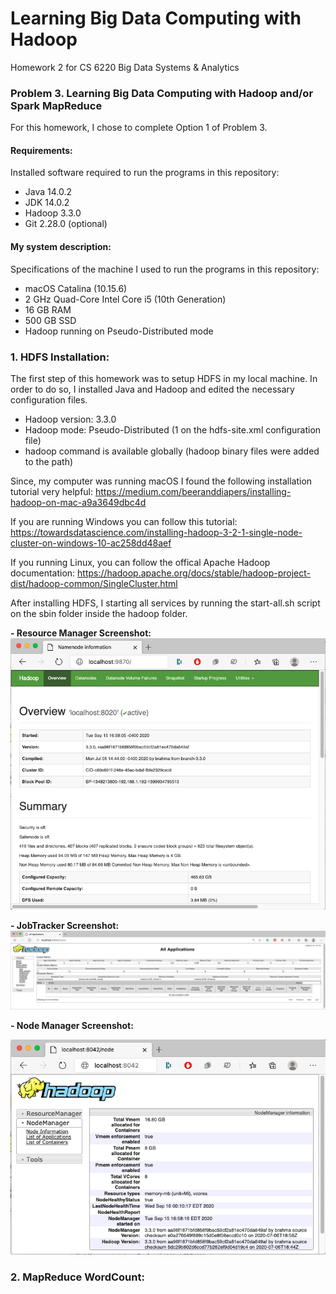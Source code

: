 # Learning Big Data Computing with Hadoop
Homework 2 for CS 6220 Big Data Systems &amp; Analytics


### Problem 3. Learning Big Data Computing with Hadoop and/or Spark MapReduce

For this homework, I chose to complete Option 1 of Problem 3.

#### Requirements:
Installed software required to run the programs in this repository:
- Java 14.0.2
- JDK 14.0.2
- Hadoop 3.3.0
- Git 2.28.0 (optional)

#### My system description:
Specifications of the machine I used to run the programs in this repository:
- macOS Catalina (10.15.6)
- 2 GHz Quad-Core Intel Core i5 (10th Generation)
- 16 GB RAM
- 500 GB SSD
- Hadoop running on Pseudo-Distributed mode

### 1. HDFS Installation:

The first step of this homework was to setup HDFS in my local machine. In order to do so, I installed Java and Hadoop and edited the necessary configuration files.

- Hadoop version: 3.3.0
- Hadoop mode: Pseudo-Distributed (<value>1</value> on the hdfs-site.xml configuration file)
- hadoop command is available globally (hadoop binary files were added to the path)

Since, my computer was running macOS I found the following installation tutorial very helpful: https://medium.com/beeranddiapers/installing-hadoop-on-mac-a9a3649dbc4d

If you are running Windows you can follow this tutorial: https://towardsdatascience.com/installing-hadoop-3-2-1-single-node-cluster-on-windows-10-ac258dd48aef

If you running Linux, you can follow the offical Apache Hadoop documentation: https://hadoop.apache.org/docs/stable/hadoop-project-dist/hadoop-common/SingleCluster.html

 After installing HDFS, I starting all services by running the start-all.sh script on the sbin folder inside the hadoop folder.

**- Resource Manager Screenshot:**
![alt text](images/Resource%20Manager.png)

**- JobTracker Screenshot:**
![alt text](images/JobTracker.png)

**- Node Manager Screenshot:**

![alt text](images/Node%20Manager.png)

### 2. MapReduce WordCount:


